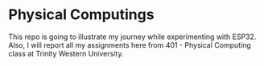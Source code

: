 # Physical Computings

This repo is going to illustrate my journey while experimenting with ESP32. Also, I will report all my assignments here from 401 - Physical Computing class at Trinity Western University.
